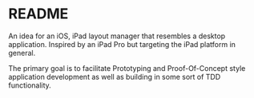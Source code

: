 # README

An idea for an iOS, iPad layout manager that resembles a desktop application. Inspired by an iPad Pro but targeting the iPad platform in general.

The primary goal is to facilitate Prototyping and Proof-Of-Concept style application development as well as building in some sort of TDD functionality.

